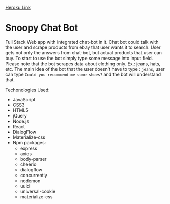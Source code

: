 [Heroku Link](https://salty-taiga-78809.herokuapp.com/)

# Snoopy Chat Bot

Full Stack Web app with integrated chat-bot in it. Chat bot could talk with the user and scrape products from ebay that user wants it to search. User gets not only the answers from chat-bot, but actual products that user can buy. To start to use the bot simply type some message into input field. Please note that the bot scrapes data about clothing only. Ex.: jeans, hats, etc. The main idea of the bot that the user doesn't have to type : `jeans`, user can type `Could you recommend me some shoes?` and the bot will understand that.

Techonologies Used:
* JavaScript
* CSS3
* HTML5
* jQuery
* Node.js
* React
* DialogFlow
* Materialize-css
* Npm packages: 
    * express
    * axios
    * body-parser
    * cheerio
    * dialogflow
    * concurrently
    * nodemon
    * uuid
    * universal-cookie
    * materialize-css